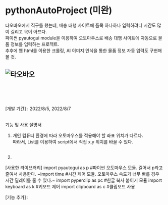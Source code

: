 # pythonAutoProject (미완)

타오바오에서 직구를 했는데, 배송 대행 사이트에 품목 하나하나 입력하려니 시간도 많이 걸리고 목이 아프다. \
파이썬 pyautogui module을 이용하여 오토마우스로 배송 대행 사이트에 자동으로 물품 정보를 입력하는 프로젝트. \
추후에 웹 html를 이용한 크롤링, AI 이미지 인식을 통한 물품 정보 자동 입력도 구현해볼 것.


![타오바오](https://user-images.githubusercontent.com/108166692/183011044-94141cb8-284c-4338-9019-28f7d33a400f.PNG)
<br>
<br>
<br>
---
<br>
[개발 기간] :  2022/8/5, 2022/8/7 <br> <br>

기능 및 사용 설명서
1) 개인 컴퓨터 환경에 따라 오토마우스를 적용해야 할 좌표 위치가 다르다.<br>
따라서, List를 이용하여 script에서 직접 x,y 위치를 바꿀 수 있다. <br><br>

2) 

[사용한 라이브러리]
import pyautogui as p #파이썬 오토마우스 모듈. 길어서 p라고 줄여서 사용한다.
~import time #시간 제어 모듈. 오토마우스 속도가 너무 빠를 경우 시간 딜레이를 줄 수 있다.~
import pyperclip as pc #한글 복사 붙이기 모듈
import keyboard as k #키보드 제어
import clipboard as c #클립보드 사용




[기능 추가] : 
